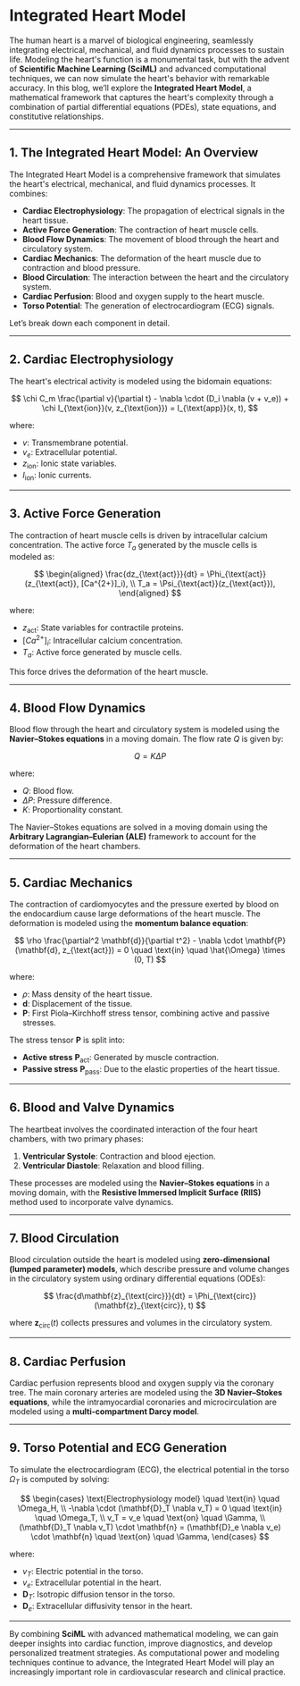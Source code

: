 # Integrated Heart Model

The human heart is a marvel of biological engineering, seamlessly integrating electrical, mechanical, and fluid dynamics processes to sustain life. Modeling the heart's function is a monumental task, but with the advent of **Scientific Machine Learning (SciML)** and advanced computational techniques, we can now simulate the heart's behavior with remarkable accuracy. In this blog, we’ll explore the **Integrated Heart Model**, a mathematical framework that captures the heart's complexity through a combination of partial differential equations (PDEs), state equations, and constitutive relationships.

---

## 1. **The Integrated Heart Model: An Overview**

The Integrated Heart Model is a comprehensive framework that simulates the heart's electrical, mechanical, and fluid dynamics processes. It combines:

- **Cardiac Electrophysiology**: The propagation of electrical signals in the heart tissue.
- **Active Force Generation**: The contraction of heart muscle cells.
- **Blood Flow Dynamics**: The movement of blood through the heart and circulatory system.
- **Cardiac Mechanics**: The deformation of the heart muscle due to contraction and blood pressure.
- **Blood Circulation**: The interaction between the heart and the circulatory system.
- **Cardiac Perfusion**: Blood and oxygen supply to the heart muscle.
- **Torso Potential**: The generation of electrocardiogram (ECG) signals.

Let’s break down each component in detail.

---

## 2. **Cardiac Electrophysiology**

The heart's electrical activity is modeled using the bidomain equations:

$$
\chi C_m \frac{\partial v}{\partial t} - \nabla \cdot (D_i \nabla (v + v_e)) + \chi I_{\text{ion}}(v, z_{\text{ion}}) = I_{\text{app}}(x, t),
$$

where:

- $v$: Transmembrane potential.
- $v_e$: Extracellular potential.
- $z_{\text{ion}}$: Ionic state variables.
- $I_{\text{ion}}$: Ionic currents.

---

## 3. **Active Force Generation**

The contraction of heart muscle cells is driven by intracellular calcium concentration. The active force $T_a$ generated by the muscle cells is modeled as:

$$
\begin{aligned}
\frac{dz_{\text{act}}}{dt} = \Phi_{\text{act}}(z_{\text{act}}, [Ca^{2+}]_i), \\
T_a = \Psi_{\text{act}}(z_{\text{act}}),
\end{aligned}
$$

where:

- $z_{\text{act}}$: State variables for contractile proteins.
- $[Ca^{2+}]_i$: Intracellular calcium concentration.
- $T_a$: Active force generated by muscle cells.

This force drives the deformation of the heart muscle.

---

## 4. **Blood Flow Dynamics**

Blood flow through the heart and circulatory system is modeled using the **Navier–Stokes equations** in a moving domain. The flow rate $Q$ is given by:

$$
Q = K \Delta P
$$

where:

- $Q$: Blood flow.
- $\Delta P$: Pressure difference.
- $K$: Proportionality constant.

The Navier–Stokes equations are solved in a moving domain using the **Arbitrary Lagrangian–Eulerian (ALE)** framework to account for the deformation of the heart chambers.

---

## 5. **Cardiac Mechanics**

The contraction of cardiomyocytes and the pressure exerted by blood on the endocardium cause large deformations of the heart muscle. The deformation is modeled using the **momentum balance equation**:

$$
\rho \frac{\partial^2 \mathbf{d}}{\partial t^2} - \nabla \cdot \mathbf{P}(\mathbf{d}, z_{\text{act}}) = 0 \quad \text{in} \quad \hat{\Omega} \times (0, T)
$$

where:

- $\rho$: Mass density of the heart tissue.
- $\mathbf{d}$: Displacement of the tissue.
- $\mathbf{P}$: First Piola–Kirchhoff stress tensor, combining active and passive stresses.

The stress tensor $\mathbf{P}$ is split into:

- **Active stress** $\mathbf{P}_{\text{act}}$: Generated by muscle contraction.
- **Passive stress** $\mathbf{P}_{\text{pass}}$: Due to the elastic properties of the heart tissue.

---

## 6. **Blood and Valve Dynamics**

The heartbeat involves the coordinated interaction of the four heart chambers, with two primary phases:

1. **Ventricular Systole**: Contraction and blood ejection.
2. **Ventricular Diastole**: Relaxation and blood filling.

These processes are modeled using the **Navier–Stokes equations** in a moving domain, with the **Resistive Immersed Implicit Surface (RIIS)** method used to incorporate valve dynamics.

---

## 7. **Blood Circulation**

Blood circulation outside the heart is modeled using **zero-dimensional (lumped parameter) models**, which describe pressure and volume changes in the circulatory system using ordinary differential equations (ODEs):

$$
\frac{d\mathbf{z}_{\text{circ}}}{dt} = \Phi_{\text{circ}}(\mathbf{z}_{\text{circ}}, t)
$$

where $\mathbf{z}_{\text{circ}}(t)$ collects pressures and volumes in the circulatory system.

---

## 8. **Cardiac Perfusion**

Cardiac perfusion represents blood and oxygen supply via the coronary tree. The main coronary arteries are modeled using the **3D Navier–Stokes equations**, while the intramyocardial coronaries and microcirculation are modeled using a **multi-compartment Darcy model**.

---

## 9. **Torso Potential and ECG Generation**

To simulate the electrocardiogram (ECG), the electrical potential in the torso $\Omega_T$ is computed by solving:

$$
\begin{cases}
\text{Electrophysiology model} \quad \text{in} \quad \Omega_H, \\
-\nabla \cdot (\mathbf{D}_T \nabla v_T) = 0 \quad \text{in} \quad \Omega_T, \\
v_T = v_e \quad \text{on} \quad \Gamma, \\
(\mathbf{D}_T \nabla v_T) \cdot \mathbf{n} = (\mathbf{D}_e \nabla v_e) \cdot \mathbf{n} \quad \text{on} \quad \Gamma,
\end{cases}
$$

where:

- $v_T$: Electric potential in the torso.
- $v_e$: Extracellular potential in the heart.
- $\mathbf{D}_T$: Isotropic diffusion tensor in the torso.
- $\mathbf{D}_e$: Extracellular diffusivity tensor in the heart.

---

By combining **SciML** with advanced mathematical modeling, we can gain deeper insights into cardiac function, improve diagnostics, and develop personalized treatment strategies. As computational power and modeling techniques continue to advance, the Integrated Heart Model will play an increasingly important role in cardiovascular research and clinical practice.